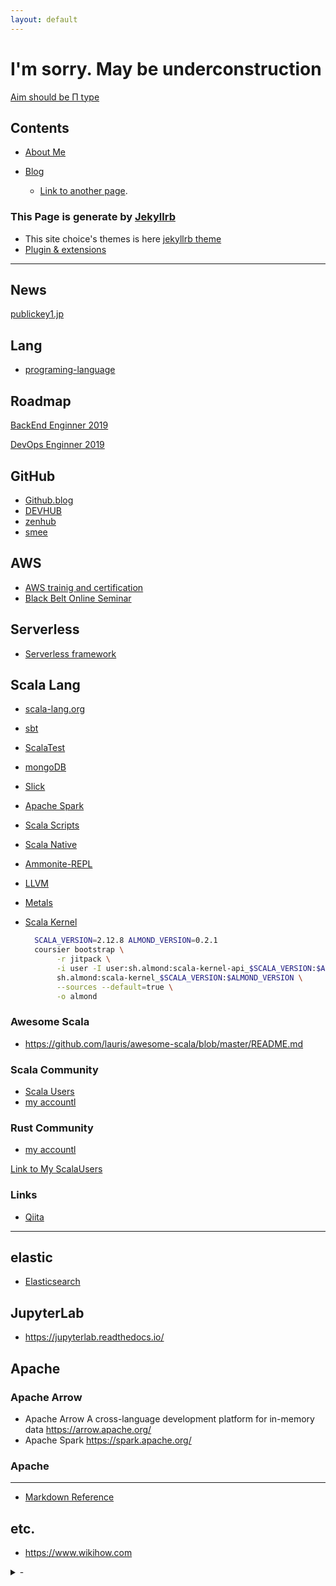 ```yaml
---
layout: default
---
```


# I'm sorry. May be underconstruction 

[Aim should be Π type](https://studyhacker.net/vocabulary/paigata-jinzai)

## Contents

* [About Me](/about.html)

* [Blog](/blog)



  * [Link to another page](./another-page.html).
### This Page is generate by [Jekyllrb](https://jekyllrb.com)

* This site choice's  themes is here [jekyllrb theme](https://github.com/mattvh/jekyllthemes/)
* [Plugin & extensions](https://planetjekyll.github.io/plugins/top)

--- 

## News
[publickey1.jp](https://www.publickey1.jp/)

## Lang
* [programing-language](/lang.html)

## Roadmap

[BackEnd Enginner 2019](https://github.com/kamranahmedse/developer-roadmap/blob/master/images/backend.png)


[DevOps Enginner 2019](https://github.com/kamranahmedse/developer-roadmap/blob/master/images/devops.png)

## GitHub
* [Github.blog](https://github.blog/)
* [DEVHUB](https://devhubapp.com/)
* [zenhub](https://app.zenhub.com)
* [smee](https://smee.io)

## AWS
* [AWS trainig and certification](https://www.aws.training)
* [Black Belt Online Seminar](https://aws.amazon.com/jp/about-aws/events/webinars/)

## Serverless
- [Serverless framework](https://serverless.com/)

## Scala Lang
- [scala-lang.org](https://www.scala-lang.org/)
- [sbt](https://www.scala-sbt.org/)
- [ScalaTest](http://www.scalatest.org)
- [mongoDB](http://mongodb.github.io/mongo-scala-driver/)
- [Slick](http://slick.lightbend.com/)
- [Apache Spark](http://spark.apache.org/)
- [Scala Scripts](http://ammonite.io/)
- [Scala Native](http://www.scala-native.org/)
- [Ammonite-REPL](http://ammonite.io/)
- [LLVM](http://llvm.org/)
- [Metals](https://scalameta.org/metals/)
- [Scala Kernel](https://almond.sh/docs/intro)

  ```sh
    SCALA_VERSION=2.12.8 ALMOND_VERSION=0.2.1
    coursier bootstrap \
         -r jitpack \
         -i user -I user:sh.almond:scala-kernel-api_$SCALA_VERSION:$ALMOND_VERSION \
         sh.almond:scala-kernel_$SCALA_VERSION:$ALMOND_VERSION \
         --sources --default=true \
         -o almond
  ```

### Awesome Scala
* <https://github.com/lauris/awesome-scala/blob/master/README.md>

### Scala Community
* [Scala Users](https://users.scala-lang.org/top)
* [my accountl](https://users.scala-lang.org/u/friendbear)

### Rust Community
* [my accountl](https://users.rust-lang.org/u/friendbear)

<div>
<a target="_blank" href="https://users.scala-lang.org/u/friendbear">Link to My ScalaUsers</a>
</div>

### Links
* [Qiita](https://qiita.com/tags/scala)
---

## elastic
- [Elasticsearch](https://www.elastic.co/)

## JupyterLab
- <https://jupyterlab.readthedocs.io/>

## Apache 
### Apache Arrow
* Apache Arrow
  A cross-language development platform for in-memory data
  <https://arrow.apache.org/>
* Apache Spark
  <https://spark.apache.org/>

### Apache 
---
* [Markdown Reference](./markdown_reference.html)

## etc.

* <https://www.wikihow.com>

<details>
<summary>-</summary>
<pre>
* [hackr.io](https://hackr.io/friendbear)
* [tools](/tools.html)
* [Join](/join.html)
* [Son](https://kumasora.github.io/ "kumasora is my son")
</pre>
<details>

## Writing Format is Markdown

